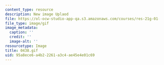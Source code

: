 ```yaml
---
content_type: resource
description: New image Uplaod
file: https://ol-ocw-studio-app-qa.s3.amazonaws.com/courses/res-21g-01-kana-spring-2010/95a8ece6a4b22261a3c4ae45e4e01c69_0438.gif
file_type: image/gif
image_metadata:
  caption: ''
  credit: ''
  image-alt: ''
resourcetype: Image
title: 0438.gif
uid: 95a8ece6-a4b2-2261-a3c4-ae45e4e01c69
---
```


